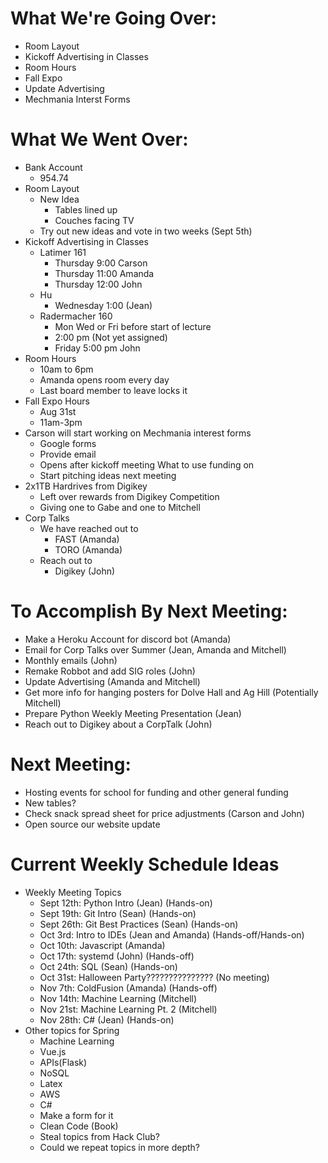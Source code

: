 # What We're Going Over:
- Room Layout
- Kickoff Advertising in Classes
- Room Hours
- Fall Expo
- Update Advertising
- Mechmania Interst Forms

# What We Went Over:
- Bank Account 
    - 954.74
- Room Layout
    - New Idea
        - Tables lined up
        - Couches facing TV
    - Try out new ideas and vote in two weeks (Sept 5th)
- Kickoff Advertising in Classes
    - Latimer 161
        - Thursday 9:00 Carson
        - Thursday 11:00 Amanda
        - Thursday 12:00 John
    - Hu
        - Wednesday 1:00 (Jean)
    - Radermacher 160
        - Mon Wed or Fri before start of lecture
        - 2:00 pm (Not yet assigned)
        - Friday 5:00 pm John
- Room Hours
    - 10am to 6pm
    - Amanda opens room every day
    - Last board member to leave locks it
- Fall Expo Hours
    - Aug 31st
    - 11am-3pm
- Carson will start working on Mechmania interest forms
    - Google forms
    - Provide email
    - Opens after kickoff meeting
What to use funding on
    - Start pitching ideas next meeting
- 2x1TB Hardrives from Digikey
    - Left over rewards from Digikey Competition 
    - Giving one to Gabe and one to Mitchell
- Corp Talks
    - We have reached out to
        - FAST (Amanda)
        - TORO (Amanda)
    - Reach out to
        - Digikey (John)

# To Accomplish By Next Meeting: 
- Make a Heroku Account for discord bot (Amanda)
- Email for Corp Talks over Summer (Jean, Amanda and Mitchell) 
- Monthly emails (John)
- Remake Robbot and add SIG roles (John)
- Update Advertising (Amanda and Mitchell)
- Get more info for hanging posters for Dolve Hall and Ag Hill (Potentially Mitchell)
- Prepare Python Weekly Meeting Presentation (Jean)
- Reach out to Digikey about a CorpTalk (John)

# Next Meeting:
- Hosting events for school for funding and other general funding
- New tables? 
- Check snack spread sheet for price adjustments (Carson and John)
- Open source our website update

# Current Weekly Schedule Ideas
- Weekly Meeting Topics 
    - Sept 12th: Python Intro (Jean) (Hands-on)
    - Sept 19th: Git Intro (Sean) (Hands-on)
    - Sept 26th: Git Best Practices (Sean) (Hands-on)
    - Oct 3rd: Intro to IDEs (Jean and Amanda) (Hands-off/Hands-on)
    - Oct 10th: Javascript (Amanda)
    - Oct 17th: systemd (John) (Hands-off) 
    - Oct 24th: SQL (Sean) (Hands-on)
    - Oct 31st: Halloween Party??????????????? (No meeting)
    - Nov 7th:  ColdFusion (Amanda) (Hands-off)
    - Nov 14th: Machine Learning (Mitchell) 
    - Nov 21st: Machine Learning Pt. 2 (Mitchell)
    - Nov 28th: C# (Jean) (Hands-on)
- Other topics for Spring
    - Machine Learning
    - Vue.js
    - APIs(Flask)
    - NoSQL
    - Latex
    - AWS
    - C#
    - Make a form for it
    - Clean Code (Book)
    - Steal topics from Hack Club?
    - Could we repeat topics in more depth?
